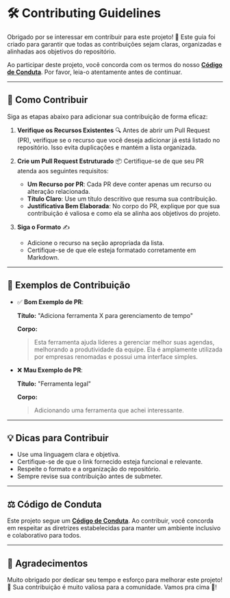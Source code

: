 # 🛠️ Contributing Guidelines

Obrigado por se interessar em contribuir para este projeto! 🎉 Este guia foi criado para garantir que todas as contribuições sejam claras, organizadas e alinhadas aos objetivos do repositório. 

Ao participar deste projeto, você concorda com os termos do nosso **[Código de Conduta](https://example.com/codigo-de-conduta)**. Por favor, leia-o atentamente antes de continuar.

---

## 📝 Como Contribuir

Siga as etapas abaixo para adicionar sua contribuição de forma eficaz:

1. **Verifique os Recursos Existentes** 🔍
   Antes de abrir um Pull Request (PR), verifique se o recurso que você deseja adicionar já está listado no repositório. Isso evita duplicações e mantém a lista organizada.

2. **Crie um Pull Request Estruturado** 📦
   Certifique-se de que seu PR atenda aos seguintes requisitos:

   - **Um Recurso por PR**: Cada PR deve conter apenas um recurso ou alteração relacionada.
   - **Título Claro**: Use um título descritivo que resuma sua contribuição.
   - **Justificativa Bem Elaborada**: No corpo do PR, explique por que sua contribuição é valiosa e como ela se alinha aos objetivos do projeto.

3. **Siga o Formato** ✍️
   - Adicione o recurso na seção apropriada da lista.
   - Certifique-se de que ele esteja formatado corretamente em Markdown.

---

## 🌟 Exemplos de Contribuição

- ✅ **Bom Exemplo de PR**:

  **Título:** "Adiciona ferramenta X para gerenciamento de tempo"

  **Corpo:**
  > Esta ferramenta ajuda líderes a gerenciar melhor suas agendas, melhorando a produtividade da equipe. Ela é amplamente utilizada por empresas renomadas e possui uma interface simples.

- ❌ **Mau Exemplo de PR**:

  **Título:** "Ferramenta legal"

  **Corpo:**
  > Adicionando uma ferramenta que achei interessante.

---

## 💡 Dicas para Contribuir

- Use uma linguagem clara e objetiva.
- Certifique-se de que o link fornecido esteja funcional e relevante.
- Respeite o formato e a organização do repositório.
- Sempre revise sua contribuição antes de submeter.

---

## ⚖️ Código de Conduta

Este projeto segue um **[Código de Conduta](https://example.com/codigo-de-conduta)**. Ao contribuir, você concorda em respeitar as diretrizes estabelecidas para manter um ambiente inclusivo e colaborativo para todos.

---

## 🫶 Agradecimentos

Muito obrigado por dedicar seu tempo e esforço para melhorar este projeto! 💪 Sua contribuição é muito valiosa para a comunidade. Vamos pra cima 🚀!
